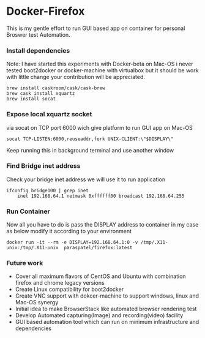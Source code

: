 # Docker-Firefox
This is my gentle effort to run GUI based app on container for personal Broswer test Automation.
### Install dependencies
Note: I have started this experiments with Docker-beta on Mac-OS i never tested boot2docker or docker-machine with virtualbox but it should be work with little change your contribution will be appreciated.
```
brew install caskroom/cask/cask-brew
brew cask install xquartz
brew install socat
```
### Expose local xquartz socket
via socat on TCP port 6000 wich give platform to run GUI app on Mac-OS
```
socat TCP-LISTEN:6000,reuseaddr,fork UNIX-CLIENT:\"$DISPLAY\"
```
Keep running this in background terminal and use another window
### Find Bridge inet address
Check your bridge inet address we will use it to run application
```
ifconfig bridge100 | grep inet
	inet 192.168.64.1 netmask 0xffffff00 broadcast 192.168.64.255
```
### Run Container
Now all you have to do is pass the DISPLAY address to container in my case as below modify it according to your environment
```
docker run -it --rm -e DISPLAY=192.168.64.1:0 -v /tmp/.X11-unix:/tmp/.X11-unix  paraspatel/firefox:latest
```
### Future work
- Cover all maximum flavors of CentOS and Ubuntu with combination firefox and chrome legacy versions
- Create Linux compatibility for boot2docker  
- Create VNC support with dokcer-machine to support windows, linux and Mac-OS synergy
- Initial idea to make BrowserStack like automated browser rendering test
- Develop Automated capturing(Image) and recording(video) facility
- GUI based automation tool which can run on minimum infrastructure and dependencies
